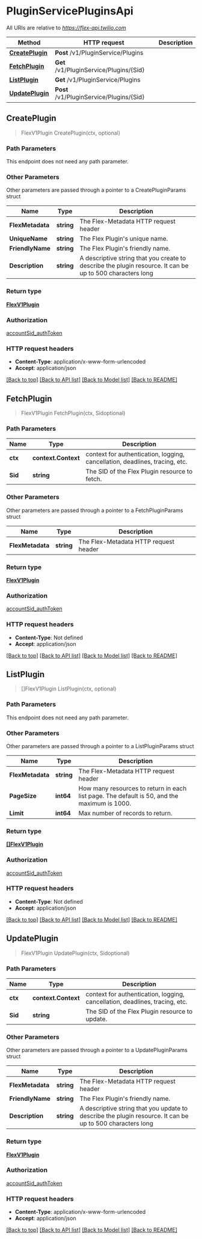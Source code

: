 # PluginServicePluginsApi

All URIs are relative to *https://flex-api.twilio.com*

Method | HTTP request | Description
------------- | ------------- | -------------
[**CreatePlugin**](PluginServicePluginsApi.md#CreatePlugin) | **Post** /v1/PluginService/Plugins | 
[**FetchPlugin**](PluginServicePluginsApi.md#FetchPlugin) | **Get** /v1/PluginService/Plugins/{Sid} | 
[**ListPlugin**](PluginServicePluginsApi.md#ListPlugin) | **Get** /v1/PluginService/Plugins | 
[**UpdatePlugin**](PluginServicePluginsApi.md#UpdatePlugin) | **Post** /v1/PluginService/Plugins/{Sid} | 



## CreatePlugin

> FlexV1Plugin CreatePlugin(ctx, optional)





### Path Parameters

This endpoint does not need any path parameter.

### Other Parameters

Other parameters are passed through a pointer to a CreatePluginParams struct


Name | Type | Description
------------- | ------------- | -------------
**FlexMetadata** | **string** | The Flex-Metadata HTTP request header
**UniqueName** | **string** | The Flex Plugin's unique name.
**FriendlyName** | **string** | The Flex Plugin's friendly name.
**Description** | **string** | A descriptive string that you create to describe the plugin resource. It can be up to 500 characters long

### Return type

[**FlexV1Plugin**](FlexV1Plugin.md)

### Authorization

[accountSid_authToken](../README.md#accountSid_authToken)

### HTTP request headers

- **Content-Type**: application/x-www-form-urlencoded
- **Accept**: application/json

[[Back to top]](#) [[Back to API list]](../README.md#documentation-for-api-endpoints)
[[Back to Model list]](../README.md#documentation-for-models)
[[Back to README]](../README.md)


## FetchPlugin

> FlexV1Plugin FetchPlugin(ctx, Sidoptional)





### Path Parameters


Name | Type | Description
------------- | ------------- | -------------
**ctx** | **context.Context** | context for authentication, logging, cancellation, deadlines, tracing, etc.
**Sid** | **string** | The SID of the Flex Plugin resource to fetch.

### Other Parameters

Other parameters are passed through a pointer to a FetchPluginParams struct


Name | Type | Description
------------- | ------------- | -------------
**FlexMetadata** | **string** | The Flex-Metadata HTTP request header

### Return type

[**FlexV1Plugin**](FlexV1Plugin.md)

### Authorization

[accountSid_authToken](../README.md#accountSid_authToken)

### HTTP request headers

- **Content-Type**: Not defined
- **Accept**: application/json

[[Back to top]](#) [[Back to API list]](../README.md#documentation-for-api-endpoints)
[[Back to Model list]](../README.md#documentation-for-models)
[[Back to README]](../README.md)


## ListPlugin

> []FlexV1Plugin ListPlugin(ctx, optional)





### Path Parameters

This endpoint does not need any path parameter.

### Other Parameters

Other parameters are passed through a pointer to a ListPluginParams struct


Name | Type | Description
------------- | ------------- | -------------
**FlexMetadata** | **string** | The Flex-Metadata HTTP request header
**PageSize** | **int64** | How many resources to return in each list page. The default is 50, and the maximum is 1000.
**Limit** | **int64** | Max number of records to return.

### Return type

[**[]FlexV1Plugin**](FlexV1Plugin.md)

### Authorization

[accountSid_authToken](../README.md#accountSid_authToken)

### HTTP request headers

- **Content-Type**: Not defined
- **Accept**: application/json

[[Back to top]](#) [[Back to API list]](../README.md#documentation-for-api-endpoints)
[[Back to Model list]](../README.md#documentation-for-models)
[[Back to README]](../README.md)


## UpdatePlugin

> FlexV1Plugin UpdatePlugin(ctx, Sidoptional)





### Path Parameters


Name | Type | Description
------------- | ------------- | -------------
**ctx** | **context.Context** | context for authentication, logging, cancellation, deadlines, tracing, etc.
**Sid** | **string** | The SID of the Flex Plugin resource to update.

### Other Parameters

Other parameters are passed through a pointer to a UpdatePluginParams struct


Name | Type | Description
------------- | ------------- | -------------
**FlexMetadata** | **string** | The Flex-Metadata HTTP request header
**FriendlyName** | **string** | The Flex Plugin's friendly name.
**Description** | **string** | A descriptive string that you update to describe the plugin resource. It can be up to 500 characters long

### Return type

[**FlexV1Plugin**](FlexV1Plugin.md)

### Authorization

[accountSid_authToken](../README.md#accountSid_authToken)

### HTTP request headers

- **Content-Type**: application/x-www-form-urlencoded
- **Accept**: application/json

[[Back to top]](#) [[Back to API list]](../README.md#documentation-for-api-endpoints)
[[Back to Model list]](../README.md#documentation-for-models)
[[Back to README]](../README.md)

